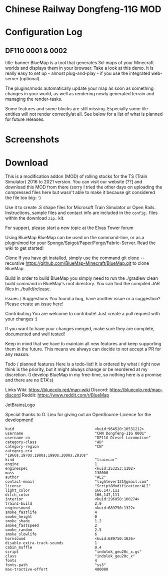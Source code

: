 # Chinese Railway Dongfeng-11G MOD




# Configuration Log

## DF11G 0001 & 0002

title-banner
BlueMap is a tool that generates 3d-maps of your Minecraft worlds and displays them in your browser. Take a look at this demo. It is really easy to set up - almost plug-and-play - if you use the integrated web-server (optional).

The plugins/mods automatically update your map as soon as something changes in your world, as well as rendering newly generated terrain and managing the render-tasks.

Some features and some blocks are still missing. Especially some tile-entities will not render correctly/at all. See below for a list of what is planned for future releases.

# Screenshots

# Download

This is a modification addon (MOD) of rolling stocks for the TS (Train Simulator) 2016 to 2021 version. You can visit our website [??] and download this MOD from there (sorry I tried the other days on uploading the compressed files here but wasn't able to make it because git considered the file too big`:'`) 

Use it to create .S shape files for Microsoft Train Simulator or Open Rails. Instructions, sample files and contact info are included in the `config.` files within the download `zip.` kit.

For support, please start a new topic at the Elvas Tower forum

Using BlueMap
BlueMap can be used on the command-line, or as a plugin/mod for your Sponge/Spigot/Paper/Forge/Fabric-Server. Read the wiki to get started!

Clone
If you have git installed, simply use the command git clone --recursive https://github.com/BlueMap-Minecraft/BlueMap.git to clone BlueMap.

Build
In order to build BlueMap you simply need to run the ./gradlew clean build command in BlueMap's root directory. You can find the compiled JAR files in ./build/release.

Issues / Suggestions
You found a bug, have another issue or a suggestion? Please create an issue here!

Contributing
You are welcome to contribute! Just create a pull request with your changes :)

If you want to have your changes merged, make sure they are complete, documented and well tested!

Keep in mind that we have to maintain all new features and keep supporting them in the future. This means we always can decide to not accept a PR for any reason.

Todo / planned features
Here is a todo-list! It is ordered by what i right now think is the priority, but it might always change or be reordered at my discretion. (I develop BlueMap in my free-time, so nothing here is a promise and there are no ETA's)

Links
Wiki: https://bluecolo.red/map-wiki
Discord: https://bluecolo.red/map-discord
Reddit: https://www.reddit.com/r/BlueMap

JetBrainsLogo

Special thanks to O. Lieu for giving out an OpenSource-Licence for the development!

```
kuid                                    <kuid:964520:10531212>
username                                "CHN Dongfeng-11G 0001"
username-cn                             "DF11G Diesel Locomotive"
category-class                          "AD"
category-region                         "CN"
category-era                            "1960s;1970s;1980s;1990s;2000s;2010s"
kind                                    "traincar"
engine                                  1
enginespec                              <kuid:253253:1102>
mass                                    138000
author                                  "AL2"
contact-email                           "lightever131@gmail.com"
license                                 "Script&Modification:AL2"
light_color                             166,147,111
ditch_color                             166,147,111
interior                                <kuid:296058:100274>
trainz-build                            2.9
enginesound                             <kuid:689750:1322>
smoke_fastlife                          4
smoke_height                            0
smoke_shade                             1.2
smoke_fastspeed                         2
smoke_random                            2.5
smoke_slowlife                          6
hornsound                               <kuid:689750:1036>
disable-extra-track-sounds              1
cabin_muffle                            0.4
script                                  "indolok_geu20c_x.gs"
class                                   "indolok_geu20c_x"
fonts                                   4
fonts-path                              "ss3"
max-tractive-effort                     400000
```
